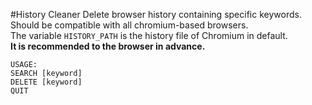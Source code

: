 #History Cleaner
Delete browser history containing specific keywords.  
Should be compatible with all chromium-based browsers.  
The variable `HISTORY_PATH` is the history file of Chromium in default.  
**It is recommended to the browser in advance.**
```
USAGE:
SEARCH [keyword]
DELETE [keyword]
QUIT
```